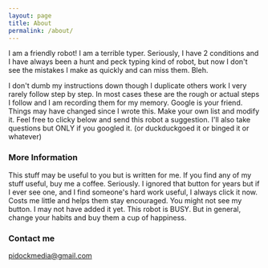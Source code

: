 ```yaml
---
layout: page
title: About
permalink: /about/
---
```


I am a friendly robot! I am a terrible typer. Seriously, I have 2 conditions and I have always been a hunt and peck typing kind of robot, but now I don't see the mistakes I make as quickly and can miss them. Bleh.

I don't dumb my instructions down though I duplicate others work I very rarely follow step by step. In most cases these are the rough or actual steps I follow and I am recording them for my memory. Google is your friend. Things may have changed since I wrote this. Make your own list and modify it. Feel free to clicky below and send this robot a suggestion. I'll also take questions but ONLY if you googled it. (or duckduckgoed it or binged it or whatever)

### More Information

This stuff may be useful to you but is written for me. If you find any of my stuff useful, buy me a coffee.  Seriously. I ignored that button for years but if I ever see one, and I find someone's hard work useful, I always click it now. Costs me little and helps them stay encouraged. You might not see my button. I may not have added it yet. This robot is BUSY. But in general, change your habits and buy them a cup of happiness.

### Contact me

[pidockmedia@gmail.com](mailto:pidockmedial@gmail.com)

